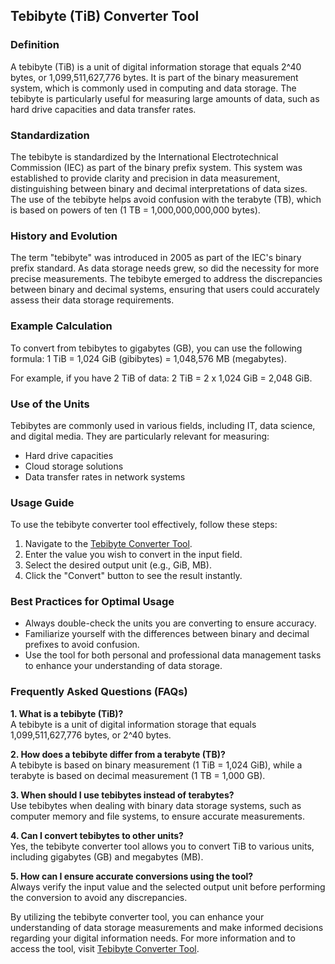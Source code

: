 ## Tebibyte (TiB) Converter Tool

### Definition
A tebibyte (TiB) is a unit of digital information storage that equals 2^40 bytes, or 1,099,511,627,776 bytes. It is part of the binary measurement system, which is commonly used in computing and data storage. The tebibyte is particularly useful for measuring large amounts of data, such as hard drive capacities and data transfer rates.

### Standardization
The tebibyte is standardized by the International Electrotechnical Commission (IEC) as part of the binary prefix system. This system was established to provide clarity and precision in data measurement, distinguishing between binary and decimal interpretations of data sizes. The use of the tebibyte helps avoid confusion with the terabyte (TB), which is based on powers of ten (1 TB = 1,000,000,000,000 bytes).

### History and Evolution
The term "tebibyte" was introduced in 2005 as part of the IEC's binary prefix standard. As data storage needs grew, so did the necessity for more precise measurements. The tebibyte emerged to address the discrepancies between binary and decimal systems, ensuring that users could accurately assess their data storage requirements.

### Example Calculation
To convert from tebibytes to gigabytes (GB), you can use the following formula:
1 TiB = 1,024 GiB (gibibytes) = 1,048,576 MB (megabytes).

For example, if you have 2 TiB of data:
2 TiB = 2 x 1,024 GiB = 2,048 GiB.

### Use of the Units
Tebibytes are commonly used in various fields, including IT, data science, and digital media. They are particularly relevant for measuring:
- Hard drive capacities
- Cloud storage solutions
- Data transfer rates in network systems

### Usage Guide
To use the tebibyte converter tool effectively, follow these steps:
1. Navigate to the [Tebibyte Converter Tool](https://www.inayam.co/unit-converter/data_storage_binary).
2. Enter the value you wish to convert in the input field.
3. Select the desired output unit (e.g., GiB, MB).
4. Click the "Convert" button to see the result instantly.

### Best Practices for Optimal Usage
- Always double-check the units you are converting to ensure accuracy.
- Familiarize yourself with the differences between binary and decimal prefixes to avoid confusion.
- Use the tool for both personal and professional data management tasks to enhance your understanding of data storage.

### Frequently Asked Questions (FAQs)

**1. What is a tebibyte (TiB)?**  
A tebibyte is a unit of digital information storage that equals 1,099,511,627,776 bytes, or 2^40 bytes.

**2. How does a tebibyte differ from a terabyte (TB)?**  
A tebibyte is based on binary measurement (1 TiB = 1,024 GiB), while a terabyte is based on decimal measurement (1 TB = 1,000 GB).

**3. When should I use tebibytes instead of terabytes?**  
Use tebibytes when dealing with binary data storage systems, such as computer memory and file systems, to ensure accurate measurements.

**4. Can I convert tebibytes to other units?**  
Yes, the tebibyte converter tool allows you to convert TiB to various units, including gigabytes (GB) and megabytes (MB).

**5. How can I ensure accurate conversions using the tool?**  
Always verify the input value and the selected output unit before performing the conversion to avoid any discrepancies.

By utilizing the tebibyte converter tool, you can enhance your understanding of data storage measurements and make informed decisions regarding your digital information needs. For more information and to access the tool, visit [Tebibyte Converter Tool](https://www.inayam.co/unit-converter/data_storage_binary).